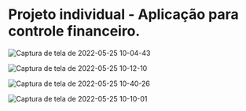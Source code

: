 # Projeto individual - Aplicação para controle financeiro.

![Captura de tela de 2022-05-25 10-04-43](https://user-images.githubusercontent.com/42509240/170270323-30ec04c9-7219-40c5-8a44-165f16282c49.png)

![Captura de tela de 2022-05-25 10-12-10](https://user-images.githubusercontent.com/42509240/170276629-4dd2790a-37c2-41a4-9f3f-957b5de19677.png)

![Captura de tela de 2022-05-25 10-40-26](https://user-images.githubusercontent.com/42509240/170276462-de9c0d72-ffbb-4171-80ec-d18a13a7e85f.png)

![Captura de tela de 2022-05-25 10-10-01](https://user-images.githubusercontent.com/42509240/170270692-9121e351-5533-4b48-a6b4-4c54bb099c3d.png)

